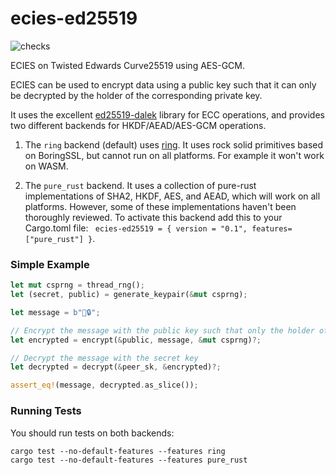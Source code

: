 # ecies-ed25519
![checks](https://github.com/phayes/ecies-ed25519/workflows/checks/badge.svg)

ECIES on Twisted Edwards Curve25519 using AES-GCM. 

ECIES can be used to encrypt data using a public key such that it can only be decrypted by the holder of the corresponding private key. 

It uses the excellent [ed25519-dalek](https://github.com/dalek-cryptography/ed25519-dalek) library for ECC operations, 
and provides two different backends for HKDF/AEAD/AES-GCM operations. 

1. The `ring` backend (default) uses [ring](https://github.com/briansmith/ring).  It uses rock solid primitives based on 
BoringSSL, but cannot run on all platforms. For example it won't work on WASM.

2. The `pure_rust` backend. It uses a collection of pure-rust implementations of SHA2, HKDF, AES, and AEAD, which will work
on all platforms. However, some of these implementations haven't been thoroughly reviewed. To activate this backend add this to your Cargo.toml file: ` ecies-ed25519 = { version = "0.1", features=["pure_rust"] }`.


### Simple Example
```rust
let mut csprng = thread_rng();
let (secret, public) = generate_keypair(&mut csprng);

let message = b"💖🔒";

// Encrypt the message with the public key such that only the holder of the secret key can decrypt it.
let encrypted = encrypt(&public, message, &mut csprng)?;

// Decrypt the message with the secret key
let decrypted = decrypt(&peer_sk, &encrypted)?;

assert_eq!(message, decrypted.as_slice());
```

### Running Tests

You should run tests on both backends:
```
cargo test --no-default-features --features ring
cargo test --no-default-features --features pure_rust
```
